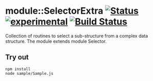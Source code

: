 
# module::SelectorExtra [![Status](https://github.com/Wandalen/wSelectorExtra/workflows/Test/badge.svg)](https://github.com/Wandalen/wSelectorExtra/actions?query=workflow%3ATest) [![experimental](https://img.shields.io/badge/stability-experimental-orange.svg)](https://github.com/emersion/stability-badges#experimental) [![Build Status](https://ci.appveyor.com/api/projects/status/github/Wandalen/wselectorextra)](https://ci.appveyor.com/project/Wandalen/wselectorextra)

Collection of routines to select a sub-structure from a complex data structure. The module extends module Selector.

## Try out
```
npm install
node sample/Sample.js
```























